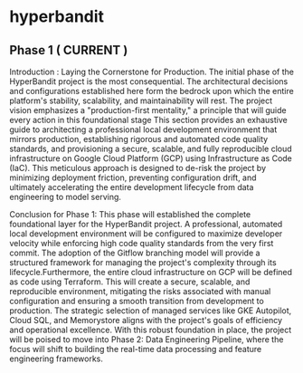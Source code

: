 # hyperbandit

## Phase 1 ( CURRENT )

Introduction : Laying the Cornerstone for Production. The initial phase of the HyperBandit project is the most consequential. The architectural decisions and configurations established here form the bedrock upon which the entire platform's stability, scalability, and maintainability will rest. The project vision emphasizes a "production-first mentality," a principle that will guide every action in this foundational stage
This section provides an exhaustive guide to architecting a professional local development environment that mirrors production, establishing rigorous and automated code quality standards, and provisioning a secure, scalable, and fully reproducible cloud infrastructure on Google Cloud Platform (GCP) using Infrastructure as Code (IaC). This meticulous approach is designed to de-risk the project by minimizing deployment friction, preventing configuration drift, and ultimately accelerating the entire development lifecycle from data engineering to model serving.

Conclusion for Phase 1: This phase will established the complete foundational layer for the HyperBandit project. A professional, automated local development environment will be configured to maximize developer velocity while enforcing high code quality standards from the very first commit. The adoption of the Gitflow branching model will provide a structured framework for managing the project's complexity through its lifecycle.Furthermore, the entire cloud infrastructure on GCP will be defined as code using Terraform. This will create a secure, scalable, and reproducible environment, mitigating the risks associated with manual configuration and ensuring a smooth transition from development to production. The strategic selection of managed services like GKE Autopilot, Cloud SQL, and Memorystore aligns with the project's goals of efficiency and operational excellence. With this robust foundation in place, the project will be poised to move into Phase 2: Data Engineering Pipeline, where the focus will shift to building the real-time data processing and feature engineering frameworks.
